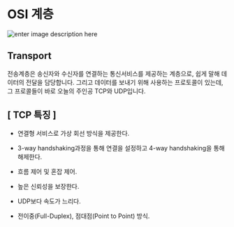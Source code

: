 # OSI 계층

![enter image description here](https://t1.daumcdn.net/cfile/tistory/99F6363359FDDC9E1F)


## Transport
전송계층은 송신자와 수신자를 연결하는 통신서비스를 제공하는 계층으로, 쉽게 말해 데이터의 전달을 담당합니다. 그리고 데이터를 보내기 위해 사용하는 프로토콜이 있는데, 그 프로콜들이 바로 오늘의 주인공 TCP와 UDP입니다.



## **[ TCP 특징 ]**

-   연결형 서비스로 가상 회선 방식을 제공한다.
    
-   3-way handshaking과정을 통해 연결을 설정하고 4-way handshaking을 통해 해제한다.
    
-   흐름 제어 및 혼잡 제어.
    
-   높은 신뢰성을 보장한다.
    
-   UDP보다 속도가 느리다.
    
-   전이중(Full-Duplex), 점대점(Point to Point) 방식.
<!--stackedit_data:
eyJoaXN0b3J5IjpbNzcyMTQzMjg2XX0=
-->